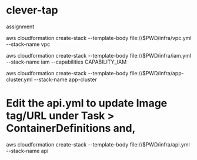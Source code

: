 # clever-tap
assignment

aws cloudformation create-stack --template-body file://$PWD/infra/vpc.yml --stack-name vpc

aws cloudformation create-stack --template-body file://$PWD/infra/iam.yml --stack-name iam --capabilities CAPABILITY_IAM

aws cloudformation create-stack --template-body file://$PWD/infra/app-cluster.yml --stack-name app-cluster

# Edit the api.yml to update Image tag/URL under Task > ContainerDefinitions and,
aws cloudformation create-stack --template-body file://$PWD/infra/api.yml --stack-name api
